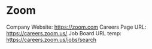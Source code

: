 # Zoom

Company Website: https://zoom.com
Careers Page URL: https://careers.zoom.us/
Job Board URL temp: https://careers.zoom.us/jobs/search